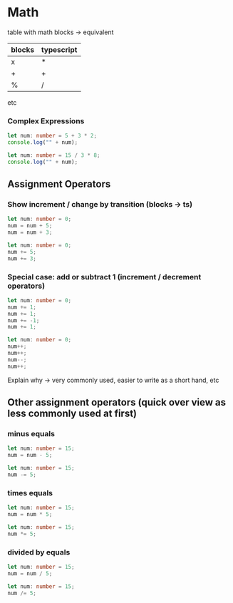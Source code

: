 # Math

table with math blocks -> equivalent

| blocks | typescript |
| -- | -- |
| x  |  * |
| +  |  + | 
| %  |  / | 

etc

### Complex Expressions

```ts
let num: number = 5 + 3 * 2;
console.log("" + num);
```

```ts
let num: number = 15 / 3 * 8;
console.log("" + num);
```

## Assignment Operators

### Show increment / change by transition (blocks -> ts)

```ts
let num: number = 0;
num = num + 5;
num = num + 3;
```

```ts
let num: number = 0;
num += 5;
num += 3;
```

### Special case: add or subtract 1 (increment / decrement operators)

```ts
let num: number = 0;
num += 1;
num += 1;
num += -1;
num += 1;
```

```ts
let num: number = 0;
num++;
num++;
num--;
num++;
```

Explain why -> very commonly used, easier to write as a short hand, etc

## Other assignment operators (quick over view as less commonly used at first)

### minus equals

```ts
let num: number = 15;
num = num - 5;
```

```ts
let num: number = 15;
num -= 5;
```

### times equals

```ts
let num: number = 15;
num = num * 5;
```

```ts
let num: number = 15;
num *= 5;
```

### divided by equals

```ts
let num: number = 15;
num = num / 5;
```

```ts
let num: number = 15;
num /= 5;
```
